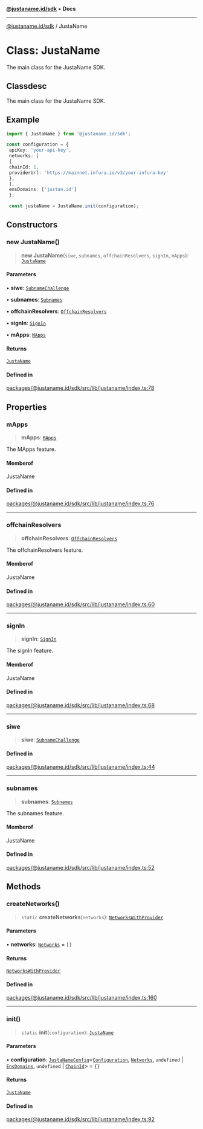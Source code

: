 [**@justaname.id/sdk**](../README.md) • **Docs**

***

[@justaname.id/sdk](../globals.md) / JustaName

# Class: JustaName

The main class for the JustaName SDK.

## Classdesc

The main class for the JustaName SDK.

## Example

```typescript
import { JustaName } from '@justaname.id/sdk';

const configuration = {
 apiKey: 'your-api-key',
 networks: [
 {
 chainId: 1,
 providerUrl: 'https://mainnet.infura.io/v3/your-infura-key'
 },
 ],
 ensDomains: ['justan.id']
 };

 const justaName = JustaName.init(configuration);

 ```

## Constructors

### new JustaName()

> **new JustaName**(`siwe`, `subnames`, `offchainResolvers`, `signIn`, `mApps`): [`JustaName`](JustaName.md)

#### Parameters

• **siwe**: [`SubnameChallenge`](SubnameChallenge.md)

• **subnames**: [`Subnames`](Subnames.md)

• **offchainResolvers**: [`OffchainResolvers`](OffchainResolvers.md)

• **signIn**: [`SignIn`](SignIn.md)

• **mApps**: [`MApps`](MApps.md)

#### Returns

[`JustaName`](JustaName.md)

#### Defined in

[packages/@justaname.id/sdk/src/lib/justaname/index.ts:78](https://github.com/JustaName-id/JustaName-sdk/blob/dc845c10af242e3ca87d95ef392516ac0bfa8b95/packages/@justaname.id/sdk/src/lib/justaname/index.ts#L78)

## Properties

### mApps

> **mApps**: [`MApps`](MApps.md)

The MApps feature.

#### Memberof

JustaName

#### Defined in

[packages/@justaname.id/sdk/src/lib/justaname/index.ts:76](https://github.com/JustaName-id/JustaName-sdk/blob/dc845c10af242e3ca87d95ef392516ac0bfa8b95/packages/@justaname.id/sdk/src/lib/justaname/index.ts#L76)

***

### offchainResolvers

> **offchainResolvers**: [`OffchainResolvers`](OffchainResolvers.md)

The offchainResolvers feature.

#### Memberof

JustaName

#### Defined in

[packages/@justaname.id/sdk/src/lib/justaname/index.ts:60](https://github.com/JustaName-id/JustaName-sdk/blob/dc845c10af242e3ca87d95ef392516ac0bfa8b95/packages/@justaname.id/sdk/src/lib/justaname/index.ts#L60)

***

### signIn

> **signIn**: [`SignIn`](SignIn.md)

The signIn feature.

#### Memberof

JustaName

#### Defined in

[packages/@justaname.id/sdk/src/lib/justaname/index.ts:68](https://github.com/JustaName-id/JustaName-sdk/blob/dc845c10af242e3ca87d95ef392516ac0bfa8b95/packages/@justaname.id/sdk/src/lib/justaname/index.ts#L68)

***

### siwe

> **siwe**: [`SubnameChallenge`](SubnameChallenge.md)

#### Defined in

[packages/@justaname.id/sdk/src/lib/justaname/index.ts:44](https://github.com/JustaName-id/JustaName-sdk/blob/dc845c10af242e3ca87d95ef392516ac0bfa8b95/packages/@justaname.id/sdk/src/lib/justaname/index.ts#L44)

***

### subnames

> **subnames**: [`Subnames`](Subnames.md)

The subnames feature.

#### Memberof

JustaName

#### Defined in

[packages/@justaname.id/sdk/src/lib/justaname/index.ts:52](https://github.com/JustaName-id/JustaName-sdk/blob/dc845c10af242e3ca87d95ef392516ac0bfa8b95/packages/@justaname.id/sdk/src/lib/justaname/index.ts#L52)

## Methods

### createNetworks()

> `static` **createNetworks**(`networks`): [`NetworksWithProvider`](../type-aliases/NetworksWithProvider.md)

#### Parameters

• **networks**: [`Networks`](../type-aliases/Networks.md) = `[]`

#### Returns

[`NetworksWithProvider`](../type-aliases/NetworksWithProvider.md)

#### Defined in

[packages/@justaname.id/sdk/src/lib/justaname/index.ts:160](https://github.com/JustaName-id/JustaName-sdk/blob/dc845c10af242e3ca87d95ef392516ac0bfa8b95/packages/@justaname.id/sdk/src/lib/justaname/index.ts#L160)

***

### init()

> `static` **init**(`configuration`): [`JustaName`](JustaName.md)

#### Parameters

• **configuration**: [`JustaNameConfig`](../interfaces/JustaNameConfig.md)\<[`Configuration`](../interfaces/Configuration.md), [`Networks`](../type-aliases/Networks.md), `undefined` \| [`EnsDomains`](../type-aliases/EnsDomains.md), `undefined` \| [`ChainId`](../type-aliases/ChainId.md)\> = `{}`

#### Returns

[`JustaName`](JustaName.md)

#### Defined in

[packages/@justaname.id/sdk/src/lib/justaname/index.ts:92](https://github.com/JustaName-id/JustaName-sdk/blob/dc845c10af242e3ca87d95ef392516ac0bfa8b95/packages/@justaname.id/sdk/src/lib/justaname/index.ts#L92)
